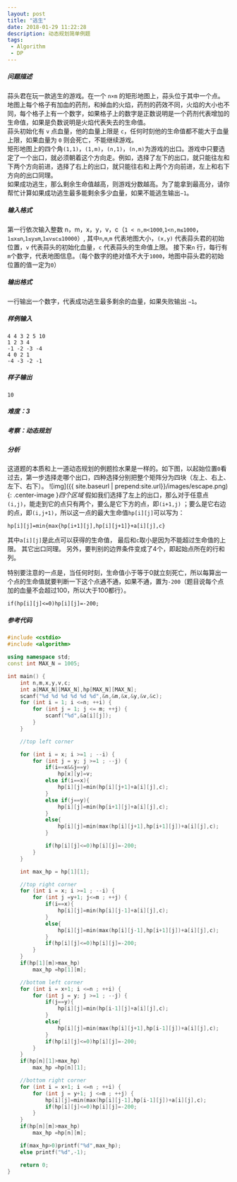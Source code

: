 ```yaml
---
layout: post
title: "逃生"
date: 2018-01-29 11:22:28
description: 动态规划简单例题
tags: 
 - Algorithm
 - DP
---
```


##### 问题描述

蒜头君在玩一款逃生的游戏。在一个 `n×m` 的矩形地图上，蒜头位于其中一个点。地图上每个格子有加血的药剂，和掉血的火焰，药剂的药效不同，火焰的大小也不同，每个格子上有一个数字，如果格子上的数字是正数说明是一个药剂代表增加的生命值，如果是负数说明是火焰代表失去的生命值。
<br>
蒜头初始化有 `v` 点血量，他的血量上限是 `c`，任何时刻他的生命值都不能大于血量上限，如果血量为 `0` 则会死亡，不能继续游戏。
<br>
矩形地图上的四个角`(1,1)`，`(1,m)`，`(n,1)`，`(n,m)`为游戏的出口。游戏中只要选定了一个出口，就必须朝着这个方向走。例如，选择了左下的出口，就只能往左和下两个方向前进，选择了右上的出口，就只能往右和上两个方向前进，左上和右下方向的出口同理。
<br>
如果成功逃生，那么剩余生命值越高，则游戏分数越高。为了能拿到最高分，请你帮忙计算如果成功逃生最多能剩余多少血量，如果不能逃生输出`−1`。
<br>

##### 输入格式

第一行依次输入整数 n，m，x，y，v，c（`1 < n,m<1000`,`1<n,m≤1000`，`1≤x≤n`,`1≤y≤m`,`1≤v≤c≤10000`）, 其中`n`,`m`,`m` 代表地图大小，`(x,y)` 代表蒜头君的初始位置，`v` 代表蒜头的初始化血量，`c` 代表蒜头的生命值上限。 
接下来`n` 行，每行有`m`个数字，代表地图信息。（每个数字的绝对值不大于`1000`，地图中蒜头君的初始位置的值一定为`0`）
<br>
##### 输出格式
一行输出一个数字，代表成功逃生最多剩余的血量，如果失败输出 `−1`。
<br>
##### 样例输入
	4 4 3 2 5 10
	1 2 3 4
	-1 -2 -3 -4
	4 0 2 1
	-4 -3 -2 -1

##### 样子输出
    10

##### 难度：3
##### 考察：动态规划 
##### 分析
这道题的本质和上一道动态规划的例题捡水果是一样的。如下图，以起始位置`0`看过去，第一步选择走哪个出口，四种选择分别把整个矩阵分为四块（左上、右上、左下、右下）。
![img]({{ site.baseurl | prepend:site.url}}/images/escape.png){: .center-image }*四个区域*
假如我们选择了左上的出口，那么对于任意点`(i,j)`，能走到它的点只有两个，要么是它下方的点，即`(i+1,j)` ；要么是它右边的点，即`(i,j+1)`，所以这一点的最大生命值`hp[i][j]`可以写为：
	
	hp[i][j]=min{max{hp[i+1][j],hp[i][j+1]}+a[i][j],c}
	
其中`a[i][j]`是此点可以获得的生命值， 最后和`c`取小是因为不能超过生命值的上限。
其它出口同理。
另外，要判别的边界条件变成了4个，即起始点所在的行和列。

特别要注意的一点是，当任何时刻，生命值小于等于0就立刻死亡，所以每算出一个点的生命值就要判断一下这个点通不通，如果不通，置为`-200`（题目说每个点加的血量不会超过100，所以大于100都行）。
	
	if(hp[i][j]<=0)hp[i][j]=-200;

##### 参考代码
```cpp
#include <cstdio>
#include <algorithm>

using namespace std;
const int MAX_N = 1005;

int main() {
    int n,m,x,y,v,c;
    int a[MAX_N][MAX_N],hp[MAX_N][MAX_N];
    scanf("%d %d %d %d %d %d",&n,&m,&x,&y,&v,&c);
    for (int i = 1; i <=n; ++i) {
        for (int j = 1; j <= m; ++j) {
            scanf("%d",&a[i][j]);
        }
    }

    //top left corner

    for (int i = x; i >=1 ; --i) {
        for (int j = y; j >=1 ; --j) {
            if(i==x&&j==y)
                hp[x][y]=v;
            else if(i==x){
                hp[i][j]=min(hp[i][j+1]+a[i][j],c);
            }
            else if(j==y){
                hp[i][j]=min(hp[i+1][j]+a[i][j],c);
            }
            else{
                hp[i][j]=min(max(hp[i][j+1],hp[i+1][j])+a[i][j],c);
            }

            if(hp[i][j]<=0)hp[i][j]=-200;
        }
    }

    int max_hp = hp[1][1];

    //top right corner
    for (int i = x; i >=1 ; --i) {
        for (int j =y+1; j<=m ; ++j) {
            if(i==x){
                hp[i][j]=min(hp[i][j-1]+a[i][j],c);
            }
            else{
                hp[i][j]=min(max(hp[i][j-1],hp[i+1][j])+a[i][j],c);
            }
            if(hp[i][j]<=0)hp[i][j]=-200;
        }
    }
    if(hp[1][m]>max_hp)
        max_hp =hp[1][m];

    //bottom left corner
    for (int i = x+1; i <=n ; ++i) {
        for (int j = y; j >=1 ; --j) {
            if(j==y){
                hp[i][j]=min(hp[i-1][j]+a[i][j],c);
            }
            else{
                hp[i][j]=min(max(hp[i][j+1],hp[i-1][j])+a[i][j],c);
            }
            if(hp[i][j]<=0)hp[i][j]=-200;
        }
    }
    if(hp[n][1]>max_hp)
        max_hp =hp[n][1];

    //bottom right corner
    for (int i = x+1; i <=n ; ++i) {
        for (int j = y+1; j <=m ; ++j) {
            hp[i][j]=min(max(hp[i][j-1],hp[i-1][j])+a[i][j],c);
            if(hp[i][j]<=0)hp[i][j]=-200;
        }
    }
    if(hp[n][m]>max_hp)
        max_hp =hp[n][m];

    if(max_hp>0)printf("%d",max_hp);
    else printf("%d",-1);

    return 0;
}
```

